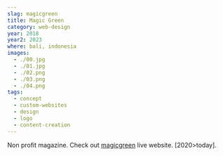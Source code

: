 ```yaml
---
slag: magicgreen
title: Magic Green
category: web-design
year: 2018
year2: 2023
where: bali, indonesia
images:
  - ./00.jpg
  - ./01.jpg
  - ./02.png
  - ./03.png
  - ./04.png
tags:
  - concept
  - custom-websites
  - design
  - logo
  - content-creation
---
```


Non profit magazine.
Check out [magicgreen](https://magicgreen.junglestar.org?source=rokma.com) live website.
[2020>today].
